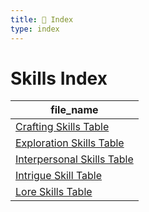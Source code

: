 ```yaml
---
title: 📑 Index
type: index
---
```


# Skills Index

| file_name                                                       |
| --------------------------------------------------------------- |
| [Crafting Skills Table](../Crafting%20Skills%20Table)           |
| [Exploration Skills Table](../Exploration%20Skills%20Table)     |
| [Interpersonal Skills Table](../Interpersonal%20Skills%20Table) |
| [Intrigue Skill Table](../Intrigue%20Skill%20Table)             |
| [Lore Skills Table](../Lore%20Skills%20Table)                   |
